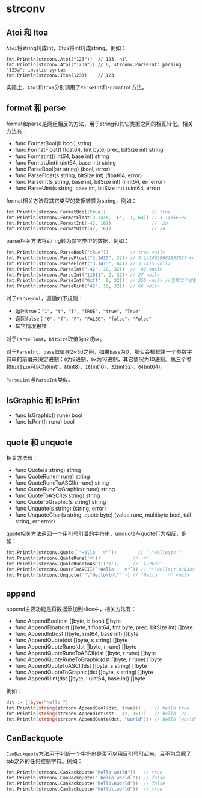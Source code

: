 # strconv

## Atoi 和 Itoa

`Atoi`将string转成int，`Itoa`将int转成string。例如：

```
fmt.Println(strconv.Atoi("123"))  // 123, nil
fmt.Println(strconv.Atoi("123a")) // 0, strconv.ParseInt: parsing "123a": invalid syntax
fmt.Println(strconv.Itoa(123))    // 123
```

实际上，`Atoi`和`Itoa`分别调用了`ParseInt`和`FormatInt`方法。

## format 和 parse

format和parse是两组相反的方法，用于string和其它类型之间的相互转化。相关方法有：

- func FormatBool(b bool) string
- func FormatFloat(f float64, fmt byte, prec, bitSize int) string
- func FormatInt(i int64, base int) string
- func FormatUint(i uint64, base int) string
- func ParseBool(str string) (bool, error)
- func ParseFloat(s string, bitSize int) (float64, error)
- func ParseInt(s string, base int, bitSize int) (i int64, err error)
- func ParseUint(s string, base int, bitSize int) (uint64, error)

format相关方法将其它类型的数据转换为string，例如：

```go
fmt.Println(strconv.FormatBool(true))                 // true
fmt.Println(strconv.FormatFloat(3.1415, 'E', -1, 64)) // 3.1415E+00
fmt.Println(strconv.FormatInt(-42, 16))               // -2a
fmt.Println(strconv.FormatUint(42, 16))               // 2a
```

parse相关方法将string转为其它类型的数据，例如：

```go
fmt.Println(strconv.ParseBool("tRue"))        // true <nil>
fmt.Println(strconv.ParseFloat("3.1415", 32)) // 3.1414999961853027 <nil>
fmt.Println(strconv.ParseFloat("3.1415", 64)) // 3.1415 <nil>
fmt.Println(strconv.ParseInt("-42", 10, 32))  // -42 <nil>
fmt.Println(strconv.ParseInt("11011", 2, 32)) // 27 <nil>
fmt.Println(strconv.ParseInt("0xff", 0, 32))  // 255 <nil> //当第二个参数为0 时，golang会根据传入的第一个参数自动判断
fmt.Println(strconv.ParseUint("42", 16, 32))  // 66 <nil>
```

对于`ParseBool`，遵循如下规则：

- 返回`true`：`"1"`，`"t"`，`"T"`，`"TRUE"`，`"true"`，`"True"`
- 返回`false`：`"0"`，`"f"`，`"F"`，`"FALSE"`，`"false"`，`"False"`
- 其它情况报错

对于`ParseFloat`，`bitSize`取值为`32`或`64`。

对于`ParseInt`，`base`取值在2~36之间，如果`base`为0，那么会根据第一个参数字符串的前缀来决定进制：`0`为8进制，`0x`为16进制，其它情况为10进制。第三个参数`bitSize`可以为`0`(int)，`8`(int8)，`16`(int16)，`32`(int32)，`64`(int64)。

`ParseUint`与`ParseInt`类似。

## IsGraphic 和 IsPrint

- func IsGraphic(r rune) bool
- func IsPrint(r rune) bool

## quote 和 unquote

相关方法有：

- func Quote(s string) string
- func QuoteRune(r rune) string
- func QuoteRuneToASCII(r rune) string
- func QuoteRuneToGraphic(r rune) string
- func QuoteToASCII(s string) string
- func QuoteToGraphic(s string) string
- func Unquote(s string) (string, error)
- func UnquoteChar(s string, quote byte) (value rune, multibyte bool, tail string, err error)

quote相关方法返回一个用引号引着的字符串，unquote与quote行为相反，例如：

```go
fmt.Println(strconv.Quote(`"Hello   ☺"`))        // "\"Hello\t☺\""
fmt.Println(strconv.QuoteRune('☺'))            // '☺'
fmt.Println(strconv.QuoteRuneToASCII('☺'))     // '\u263a'
fmt.Println(strconv.QuoteToASCII(`"Hello    ☺"`)) // "\"Hello\t\u263a\""
fmt.Println(strconv.Unquote(`"\"Hello\t☺\""`)) // "Hello    ☺" <nil>
```

## append

append主要功能是将数据添加到slice中，相关方法有：

- func AppendBool(dst []byte, b bool) []byte
- func AppendFloat(dst []byte, f float64, fmt byte, prec, bitSize int) []byte
- func AppendInt(dst []byte, i int64, base int) []byte
- func AppendQuote(dst []byte, s string) []byte
- func AppendQuoteRune(dst []byte, r rune) []byte
- func AppendQuoteRuneToASCII(dst []byte, r rune) []byte
- func AppendQuoteRuneToGraphic(dst []byte, r rune) []byte
- func AppendQuoteToASCII(dst []byte, s string) []byte
- func AppendQuoteToGraphic(dst []byte, s string) []byte
- func AppendUint(dst []byte, i uint64, base int) []byte

例如：

```go
dst := []byte("hello ")
fmt.Println(string(strconv.AppendBool(dst, true)))     // hello true
fmt.Println(string(strconv.AppendInt(dst, -42, 16)))   // hello -2a
fmt.Println(string(strconv.AppendQuote(dst, "world"))) // hello "world"
```

## CanBackquote

`CanBackquote`方法用于判断一个字符串是否可以用反引号引起来，且不包含除了tab之外的任何控制字符。例如：

```go
fmt.Println(strconv.CanBackquote("hello world"))   // true
fmt.Println(strconv.CanBackquote("`hello world`")) // false
fmt.Println(strconv.CanBackquote("hello\nworld"))  // false
fmt.Println(strconv.CanBackquote("hello\tworld"))  // true
```